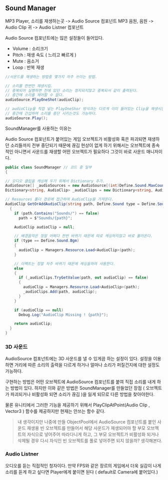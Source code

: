 ## Sound Manager

MP3 Player, 소리를 재생하는곳 -> Audio Source 컴포넌트
MP3 음원, 음원 -> Audio Clip
귀 -> Audio Listner 컴포넌트

Audio Source 컴포넌트에는 많은 설정들이 들어있다.

- Volume : 소리크기
- Pitch : 재생 속도 ( 느리고 빠르게 )
- Mute : 음소거
- Loop : 반복 재생

```C#
//사운드를 재생하는 방법중 몇가지 자주 쓰이는 방법.

// 소리를 한번만 재생시킴.
// 중복되어 실행하면 전에 있던 소리는 정지되지않고 중복되서 같이 출력된다.
// 중간에 소리를 제어할 수 없다.
audioSource.PlayOneShot(audioClip);

// audioClip을 직접 넣는 PlayOneShor 방식과는 다르게 이미 들어있는 Clip을 재생시킨다.
// 중간에 간섭하여 소리를 중단 시키는것도 가능하다.
audioSource.Play();

```

SoundManager를 사용하는 이유는

Audio Source 컴포넌트가 붙어있는 게임 오브젝트가 비활성화 혹은 파괴되면 재생하던 소리들까지 전부 중단되기 때문에 끊김 현상이 없게 하기 위해서는 오브젝트에 종속적인 아니면서 사운드를 재생할 어떤 오브젝트가 필요하다 그것이 바로 사운드 매니저이다.

```C#
public class SoundManager // 코드 중 일부
{

// 오디오 클립을 캐싱해 두기 위해서 Dictionary 추가.
AudioSource[] _audioSources = new AudioSource[(int)Define.Sound.MaxCount];
Dictionary<string, AudioClip> _audioClips = new Dictionary<string, AudioClip>();

// Resources 폴더 경로에 접근하여 AudioClip을 가져온다.
AudioClip GetOrAddAudioClip(string path, Define.Sound type = Define.Sound.Effect)
  {
    if (path.Contains("Sounds/") == false)
      path = $"Sounds/{path}";

    AudioClip audioClip = null;

    // 배경음악은 정말 어쩌다 한번 바뀌기 때문에 따로 캐싱하지않고 바로 불러온다.
    if (type == Define.Sound.Bgm)
    {
      audioClip = Managers.Resource.Load<AudioClip>(path);
    }

    // 이팩트는 정말 자주 바뀌기 때문에 캐싱을하여 사용한다.
    else
    {
      if (_audioClips.TryGetValue(path, out audioClip) == false)
      {
        audioClip = Managers.Resource.Load<AudioClip>(path);
        _audioClips.Add(path, audioClip);
      }
    }

    if (audioClip == null)
      Debug.Log("AudioClip Missing ! {path}");

    return audioClip;
  }
}
```

### 3D 사운드

AudioSource 컴포넌트에는 3D 사운드를 낼 수 있게끔 하는 설정이 있다. 설정을 이용하면 거리에 따른 소리의 출력을 다르게 하거나 얼마나 소리가 퍼질건지에 대한 설정도 가능하다.

구현하는 방법은 어떤 오브젝트에 AudioSource 컴포넌트를 붙여 직접 소리를 내게 하는 방법이 있다. 하지만 이와 같은 방법은 SoundManager를 만들었던 장점 ( 오브젝트가 파괴되거나 비활성화 되면 소리가 끊김 )을 잃게 되므로 다른 방법을 찾아야한다.

물론 유니티에서 그러한 기능을 제공하기 위해서 PlayClipAtPoint(Audio Clip , Vector3 ) 함수를 제공하지만 현재는 안쓰는 함수 같다.

> 내 생각이지만 나중에 만들 ObjectPool에서 AudioSource 컴포넌트를 붙인 사운드 재생용 빈 오브젝트를 만들어서 해당 사운드가 재생되어야 할 부모 오브젝트의 자식으로 넣어주어 따라다니게 하고, 그 부모 오브젝트가 비활성화 되거나 삭제될 경우 다시 자식인 빈 오브젝트를 풀로 넣어주면 되지 않을까? 생각해본다.

### Audio Listner

오디오를 듣는 직접적인 청자이다. 만약 FPS와 같은 장르의 게임에서 더욱 실감이 나게 소리를 듣게 하고 싶다면 Player에게 붙이면 된다 ( default로 Camera에 붙어있다.)
